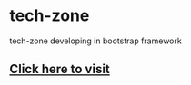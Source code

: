# tech-zone
tech-zone developing in bootstrap framework


## [Click here to visit](https://sachinwakle.github.io/tech-zone/)
